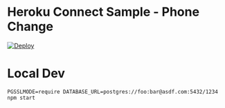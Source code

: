 # Heroku Connect Sample - Phone Change

[![Deploy](https://www.herokucdn.com/deploy/button.png)](https://heroku.com/deploy?template=https://github.com/saiveer757/UpdateRecords)

# Local Dev

    PGSSLMODE=require DATABASE_URL=postgres://foo:bar@asdf.com:5432/1234 npm start
